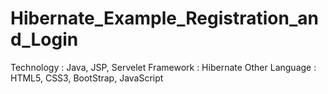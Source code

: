 # Hibernate_Example_Registration_and_Login
Technology : Java, JSP, Servelet 
Framework : Hibernate Other
Language : HTML5, CSS3, BootStrap, JavaScript
